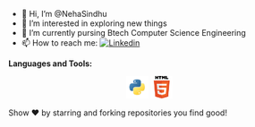 - 👋 Hi, I’m @NehaSindhu
- 👀 I’m interested in exploring new things 
- 🌱 I’m currently pursing Btech Computer Science Engineering
- 📫 How to reach me: [![Linkedin](https://img.shields.io/badge/-LinkedIn-blue?style=flat&logo=Linkedin&logoColor=white&link=https://www.linkedin.com/in/neha-s-273252218/)](https://www.linkedin.com/in/neha-s-273252218/)

**Languages and Tools:**

<p align="center">

  <div align="center">
    <code><img height="40" src="https://raw.githubusercontent.com/github/explore/80688e429a7d4ef2fca1e82350fe8e3517d3494d/topics/python/python.png"></code>
    <code><img height="40" src="https://raw.githubusercontent.com/github/explore/80688e429a7d4ef2fca1e82350fe8e3517d3494d/topics/html/html.png"></code> 
    </div>
  </p>
  Show ❤️ by starring and forking repositories you find good!

<!---
NehaSindhu/NehaSindhu is a ✨ special ✨ repository because its `README.md` (this file) appears on your GitHub profile.
You can click the Preview link to take a look at your changes.
--->
